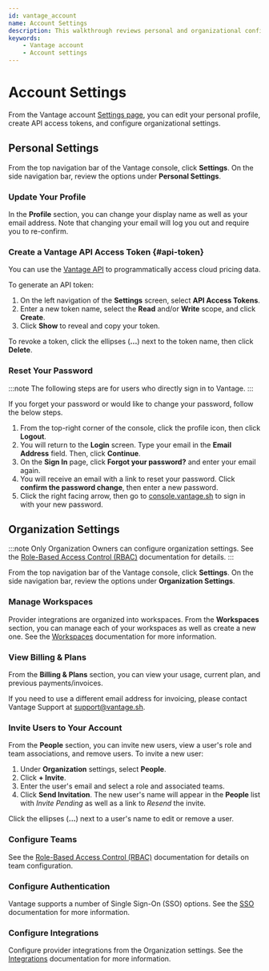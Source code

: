 ```yaml
---
id: vantage_account
name: Account Settings
description: This walkthrough reviews personal and organizational configuration settings for your Vantage account.
keywords:
    - Vantage account
    - Account settings
---
```


# Account Settings

From the Vantage account [Settings page](https://console.vantage.sh/account/profile), you can edit your personal profile, create API access tokens, and configure organizational settings.

## Personal Settings
From the top navigation bar of the Vantage console, click **Settings**. On the side navigation bar, review the options under **Personal Settings**.

### Update Your Profile

In the **Profile** section, you can change your display name as well as your email address. Note that changing your email will log you out and require you to re-confirm.

### Create a Vantage API Access Token {#api-token}

You can use the [Vantage API](https://vantage.readme.io/reference/general) to programmatically access cloud pricing data. 

To generate an API token:

1. On the left navigation of the **Settings** screen, select **API Access Tokens**.
2. Enter a new token name, select the **Read** and/or **Write** scope, and click **Create**.
3. Click **Show** to reveal and copy your token.

To revoke a token, click the ellipses (**...**) next to the token name, then click **Delete**.

### Reset Your Password

:::note
The following steps are for users who directly sign in to Vantage.
:::

If you forget your password or would like to change your password, follow the below steps.

1. From the top-right corner of the console, click the profile icon, then click **Logout**.
2. You will return to the **Login** screen. Type your email in the **Email Address** field. Then, click **Continue**.
3. On the **Sign In** page, click **Forgot your password?** and enter your email again. 
4. You will receive an email with a link to reset your password. Click **confirm the password change**, then enter a new password. 
5. Click the right facing arrow, then go to [console.vantage.sh](https://console.vantage.sh) to sign in with your new password.

## Organization Settings

:::note
Only Organization Owners can configure organization settings. See the [Role-Based Access Control (RBAC)](/rbac) documentation for details.
:::

From the top navigation bar of the Vantage console, click **Settings**. On the side navigation bar, review the options under **Organization Settings**.

### Manage Workspaces

Provider integrations are organized into workspaces. From the **Workspaces** section, you can manage each of your workspaces as well as create a new one. See the [Workspaces](/workspaces) documentation for more information. 

### View Billing & Plans 

From the **Billing & Plans** section, you can view your usage, current plan, and previous payments/invoices. 

If you need to use a different email address for invoicing, please contact Vantage Support at [support@vantage.sh](mailto:support@vantage.sh).

### Invite Users to Your Account 

From the **People** section, you can invite new users, view a user's role and team associations, and remove users. To invite a new user:

1. Under **Organization** settings, select **People**.
2. Click **+ Invite**.
3. Enter the user's email and select a role and associated teams.
4. Click **Send Invitation**. The new user's name will appear in the **People** list with *Invite Pending* as well as a link to *Resend* the invite. 

Click the ellipses (**...**) next to a user's name to edit or remove a user. 

### Configure Teams

See the [Role-Based Access Control (RBAC)](/rbac) documentation for details on team configuration.

### Configure Authentication

Vantage supports a number of Single Sign-On (SSO) options. See the [SSO](/sso) documentation for more information. 

### Configure Integrations

Configure provider integrations from the Organization settings. See the [Integrations](/getting_started) documentation for more information. 
